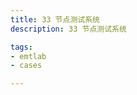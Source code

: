```yaml
---
title: 33 节点测试系统
description: 33 节点测试系统

tags:
- emtlab
- cases

---
```


<!-- import DocCardList from '@theme/DocCardList';

<DocCardList /> -->